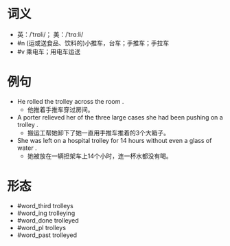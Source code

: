 # 词义
- 英：/ˈtrɒli/； 美：/ˈtrɑːli/
- #n (运或送食品、饮料的)小推车，台车；手推车；手拉车
- #v 乘电车；用电车运送
# 例句
- He rolled the trolley across the room .
	- 他推着手推车穿过房间。
- A porter relieved her of the three large cases she had been pushing on a trolley .
	- 搬运工帮她卸下了她一直用手推车推着的3个大箱子。
- She was left on a hospital trolley for 14 hours without even a glass of water .
	- 她被放在一辆担架车上14个小时，连一杯水都没有喝。
# 形态
- #word_third trolleys
- #word_ing trolleying
- #word_done trolleyed
- #word_pl trolleys
- #word_past trolleyed
